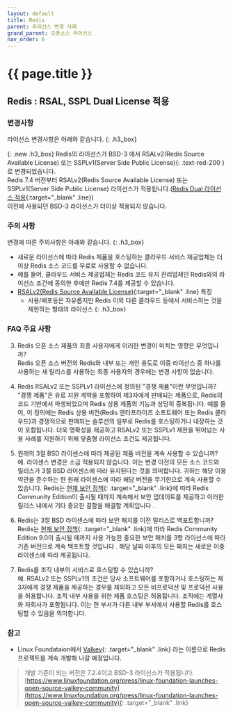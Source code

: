 ```yaml
---
layout: default
title: Redis
parent: 라이선스 변경 사례
grand_parent: 오픈소스 라이선스
nav_order: 6
---
```

# {{ page.title }}

## Redis : RSAL, SSPL Dual License 적용
### 변경사항
라이선스 변경사항은 아래와 같습니다.
{: .h3_box}

{: .new .h3_box}
Redis의 라이선스가 BSD-3 에서  <span> RSALv2(Redis Source Available License) 또는 SSPLv1(Server Side Public License)</span>{: .text-red-200 }로 변경되었습니다.<br>
Redis 7.4 버전부터 RSALv2(Redis Source Available License) 또는 SSPLv1(Server Side Public License) 라이선스가 적용됩니다.([Redis Dual 라이선스 적용](https://redis.io/blog/redis-adopts-dual-source-available-licensing/){:target="_blank" .line})<br>
이전에 사용되던 BSD-3 라이선스가 더이상 적용되지 않습니다.<br>

### 주의 사항
변경에 따른 주의사항은 아래와 같습니다.
{: .h3_box}
- 새로운 라이선스에 따라 Redis 제품을 호스팅하는 클라우드 서비스 제공업체는 더 이상 Redis 소스 코드를 무료로 사용할 수 없습니다. 
- 예를 들어, 클라우드 서비스 제공업체는 Redis 코드 유지 관리업체인 Redis와의 라이선스 조건에 동의한 후에만 Redis 7.4를 제공할 수 있습니다.
- [RSALv2(Redis Source Available License)](https://redis.com/legal/rsalv2-agreement/){:target="_blank" .line} 특징
  - 사용/배포등은 자유롭지만 Redis 이외 다른 클라우드 등에서 서비스하는 것을 제한하는 형태의 라이선스
  {: .h3_box}

### FAQ 주요 사항
3. Redis 오픈 소스 제품의 최종 사용자에게 이러한 변경이 미치는 영향은 무엇입니까?<br>
   Redis 오픈 소스 버전의 Redis와 내부 또는 개인 용도로 이중 라이선스 중 하나를 사용하는 새 릴리스를 사용하는 최종 사용자의 경우에는 변경 사항이 없습니다.

7. Redis RSALv2 또는 SSPLv1 라이선스에 정의된 "경쟁 제품"이란 무엇입니까?<br>
   "경쟁 제품"은 유료 지원 계약을 포함하여 제3자에게 판매되는 제품으로, Redis의 코드 기반에서 파생되었으며 Redis 상용 제품의 기능과 상당히 중복됩니다. 예를 들어, 이 정의에는 Redis 상용 버전(Redis 엔터프라이즈 소프트웨어 또는 Redis 클라우드)과 경쟁적으로 판매되는 솔루션의 일부로 Redis를 호스팅하거나 내장하는 것이 포함됩니다. 더욱 명확성을 제공하고 RSALv2 또는 SSPLv1 제한을 뛰어넘는 사용 사례를 지원하기 위해 맞춤형 라이선스 조건도 제공됩니다.

11. 원래의 3절 BSD 라이센스에 따라 제공된 제품 버전을 계속 사용할 수 있습니까?<br>
    예. 라이센스 변경은 소급 적용되지 않습니다. 이는 변경 이전의 모든 소스 코드와 릴리스가 3절 BSD 라이센스에 따라 유지된다는 것을 의미합니다. 귀하는 해당 이용 약관을 준수하는 한 원래 라이센스에 따라 해당 버전을 무기한으로 계속 사용할 수 있습니다. Redis는 [현재 보안 정책](https://github.com/redis/redis/security/policy){: .target="_blank" .link}에 따라 Redis Community Edition이 출시될 때까지 계속해서 보안 업데이트를 제공하고 이러한 릴리스 내에서 기타 중요한 결함을 해결할 계획입니다 .

12. Redis는 3절 BSD 라이센스에 따라 보안 패치를 이전 릴리스로 백포트합니까?<br>
    Redis는 [현재 보안 정책](https://github.com/redis/redis/security/policy){: .target="_blank" .link}에 따라 Redis Community Edition 9.0이 출시될 때까지 사용 가능한 중요한 보안 패치를 3항 라이선스에 따라 기존 버전으로 계속 백포트할 것입니다 . 해당 날짜 이후의 모든 패치는 새로운 이중 라이센스에 따라 제공됩니다.

20. Redis를 조직 내부의 서비스로 호스팅할 수 있습니까?<br>
    예. RSALv2 또는 SSPLv1의 조건은 당사 소프트웨어를 포함하거나 호스팅하는 제3자에게 경쟁 제품을 제공하는 경우를 제외하고 모든 비프로덕션 및 프로덕션 사용을 허용합니다. 조직 내부 사용을 위한 제품 호스팅은 허용됩니다. 조직에는 계열사와 자회사가 포함됩니다. 이는 한 부서가 다른 내부 부서에서 사용할 Redis를 호스팅할 수 있음을 의미합니다.

### 참고
- Linux Foundataion에서 [Valkey](https://valkey.io/){: .target="_blank" .link} 라는 이름으로 Redis 프로젝트를 계속 개발해 나갈 예정입니다.
> 개발 기준이 되는 버전은 7.2.4이고 BSD-3 라이선스가 적용됩니다. <br>
> [https://www.linuxfoundation.org/press/linux-foundation-launches-open-source-valkey-community](https://www.linuxfoundation.org/press/linux-foundation-launches-open-source-valkey-community){: .target="_blank" .link}
